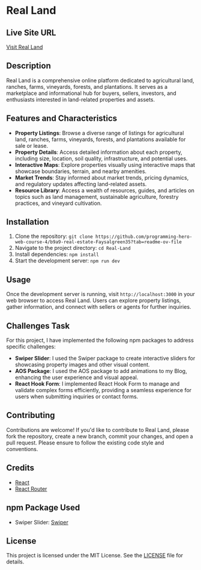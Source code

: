 # Real Land

## Live Site URL
[Visit Real Land](https://real-estate-land-2c851.web.app)

## Description
Real Land is a comprehensive online platform dedicated to agricultural land, ranches, farms, vineyards, forests, and plantations. It serves as a marketplace and informational hub for buyers, sellers, investors, and enthusiasts interested in land-related properties and assets.

## Features and Characteristics
- **Property Listings**: Browse a diverse range of listings for agricultural land, ranches, farms, vineyards, forests, and plantations available for sale or lease.
- **Property Details**: Access detailed information about each property, including size, location, soil quality, infrastructure, and potential uses.
- **Interactive Maps**: Explore properties visually using interactive maps that showcase boundaries, terrain, and nearby amenities.
- **Market Trends**: Stay informed about market trends, pricing dynamics, and regulatory updates affecting land-related assets.
- **Resource Library**: Access a wealth of resources, guides, and articles on topics such as land management, sustainable agriculture, forestry practices, and vineyard cultivation.

## Installation
1. Clone the repository: `git clone https://github.com/programming-hero-web-course-4/b9a9-real-estate-Faysalgreen35?tab=readme-ov-file`
2. Navigate to the project directory: `cd Real-Land`
3. Install dependencies: `npm install`
4. Start the development server: `npm run dev`

## Usage
Once the development server is running, visit `http://localhost:3000` in your web browser to access Real Land. Users can explore property listings, gather information, and connect with sellers or agents for further inquiries.

## Challenges Task
For this project, I have implemented the following npm packages to address specific challenges:
- **Swiper Slider**: I used the Swiper package to create interactive sliders for showcasing property images and other visual content.
- **AOS Package**: I used the AOS package to add animations to my Blog, enhancing the user experience and visual appeal.
- **React Hook Form**: I implemented React Hook Form to manage and validate complex forms efficiently, providing a seamless experience for users when submitting inquiries or contact forms.


## Contributing
Contributions are welcome! If you'd like to contribute to Real Land, please fork the repository, create a new branch, commit your changes, and open a pull request. Please ensure to follow the existing code style and conventions.

## Credits
- [React](https://reactjs.org/)
- [React Router](https://reactrouter.com/)


## npm Package Used
- Swiper Slider: [Swiper](https://swiperjs.com/)

## License
This project is licensed under the MIT License. See the [LICENSE](LICENSE) file for details.
